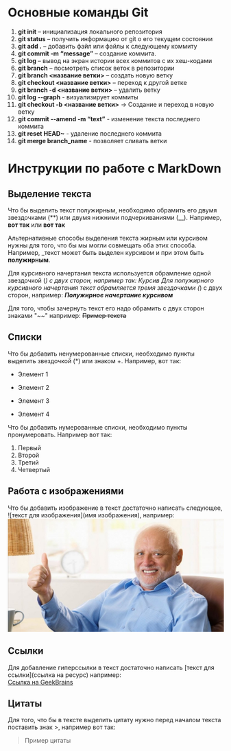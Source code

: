 # Основные команды Git

1. **git init** – инициализация локального репозитория
2. **git status** – получить информацию от git о его текущем состоянии
3. **git add .** – добавить файл или файлы к следующему коммиту
4. **git commit -m “message”** – создание коммита.
5. **git log** – вывод на экран истории всех коммитов с их хеш-кодами
6. **git branch** – посмотреть список веток в репозитории
7. **git branch <название ветки>** – создать новую ветку
8. **git checkout <название ветки>** – переход к другой ветке
9. **git branch -d <название ветки>** – удалить ветку
10. **git log --graph** - визуализирует коммиты
11. **git checkout -b <название ветки>** -> Создание и переход в новую ветку
12. **git commit --amend -m “text”** - изменение текста последнего коммита
13. **git reset HEAD~** - удаление последнего коммита
14. **git merge branch_name** - позволяет сливать ветки

# Инструкции по работе с MarkDown

## Выделение текста

Что бы выделить текст полужирным, необходимо обрамить его двумя звездочками (**) или двумя нижними подчеркиваниями (__). Например, **вот так** или __вот так__

Альтернативные способы выделения текста жирным или курсивом нужны для того, что бы мы могли совмещать оба этих способа. Например, _текст может быть выделен курсивом и при этом быть **полужирным**.

Для курсивного начертания текста используется обрамление одной звездочкой (*) с двух сторон, например так:
*Курсив*
Для полужирного курсивного начертания текст обрамляется тремя звездочками (*) с двух сторон, например:
***Полужирное начертание курсивом***

Для того, чтобы зачернуть текст его надо обрамить с двух сторон знаками "~~" например:
~~Пример текста~~ 

## Списки

Что бы добавить ненумерованные списки, необходимо пункты выделить звездочкой (*) или знаком +. Например, вот так:
* Элемент 1
+ Элемент 2
* Элемент 3
+ Элемент 4

Что бы добавить нумерованные списки, необходимо пункты пронумеровать. Например вот так: 
1. Первый
2. Второй
3. Третий
4. Четвертый
## Работа с изображениями

Что бы добавить изображение в текст достаточно написать следующее, ![текст для изображения](имя изображения), например:
![Здесь Гарольд, который скрывает боль](%D0%93%D0%B0%D1%80%D0%BE%D0%BB%D1%8C%D0%B4.png)

## Ссылки

Для добавление гиперссылки в текст достаточно написать [текст для ссылки](ссылка на ресурс) например:  
[Ссылка на GeekBrains](https://gb.ru/)

## Цитаты

Для того, что бы в тексте выделить цитату нужно перед началом текста поставить знак >, например вот так:
>Пример цитаты